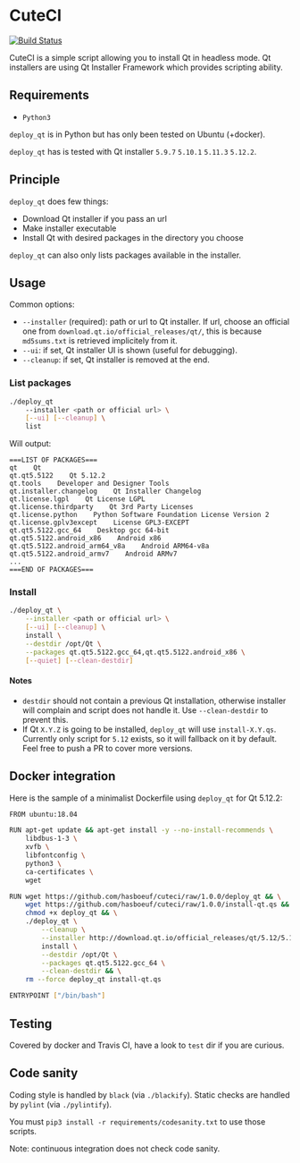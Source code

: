 # CuteCI

[![Build Status](https://travis-ci.org/hasboeuf/cuteci.svg?branch=master)](https://travis-ci.org/hasboeuf/cuteci)

CuteCI is a simple script allowing you to install Qt in headless mode.
Qt installers are using Qt Installer Framework which provides scripting ability.

## Requirements

* `Python3`

`deploy_qt` is in Python but has only been tested on Ubuntu (+docker).

`deploy_qt` has is tested with Qt installer `5.9.7` `5.10.1` `5.11.3` `5.12.2`.

## Principle

`deploy_qt` does few things:

* Download Qt installer if you pass an url
* Make installer executable
* Install Qt with desired packages in the directory you choose

`deploy_qt` can also only lists packages available in the installer.

## Usage

Common options:

* `--installer` (required): path or url to Qt installer. If url, choose an official one from `download.qt.io/official_releases/qt/`, this is because `md5sums.txt` is retrieved implicitely from it.
* `--ui`: if set, Qt installer UI is shown (useful for debugging).
* `--cleanup`: if set, Qt installer is removed at the end.

### List packages

```bash
./deploy_qt
    --installer <path or official url> \
    [--ui] [--cleanup] \
    list
```

Will output:

```
===LIST OF PACKAGES===
qt    Qt
qt.qt5.5122    Qt 5.12.2
qt.tools    Developer and Designer Tools
qt.installer.changelog    Qt Installer Changelog
qt.license.lgpl    Qt License LGPL
qt.license.thirdparty    Qt 3rd Party Licenses
qt.license.python    Python Software Foundation License Version 2
qt.license.gplv3except    License GPL3-EXCEPT
qt.qt5.5122.gcc_64    Desktop gcc 64-bit
qt.qt5.5122.android_x86    Android x86
qt.qt5.5122.android_arm64_v8a    Android ARM64-v8a
qt.qt5.5122.android_armv7    Android ARMv7
...
===END OF PACKAGES===
```

### Install

```bash
./deploy_qt \
    --installer <path or official url> \
    [--ui] [--cleanup] \
    install \
    --destdir /opt/Qt \
    --packages qt.qt5.5122.gcc_64,qt.qt5.5122.android_x86 \
    [--quiet] [--clean-destdir]
```

#### Notes

* `destdir` should not contain a previous Qt installation,
  otherwise installer will complain and script does not handle it. Use `--clean-destdir` to prevent this.
* If Qt `X.Y.Z` is going to be installed, `deploy_qt` will use `install-X.Y.qs`.
  Currently only script for `5.12` exists, so it will fallback on it by default.
  Feel free to push a PR to cover more versions.

## Docker integration

Here is the sample of a minimalist Dockerfile using `deploy_qt` for Qt 5.12.2:

```bash
FROM ubuntu:18.04

RUN apt-get update && apt-get install -y --no-install-recommends \
    libdbus-1-3 \
    xvfb \
    libfontconfig \
    python3 \
    ca-certificates \
    wget

RUN wget https://github.com/hasboeuf/cuteci/raw/1.0.0/deploy_qt && \
    wget https://github.com/hasboeuf/cuteci/raw/1.0.0/install-qt.qs && \
    chmod +x deploy_qt && \
    ./deploy_qt \
        --cleanup \
        --installer http://download.qt.io/official_releases/qt/5.12/5.12.2/qt-opensource-linux-x64-5.12.2.run \
        install \
        --destdir /opt/Qt \
        --packages qt.qt5.5122.gcc_64 \
        --clean-destdir && \
    rm --force deploy_qt install-qt.qs

ENTRYPOINT ["/bin/bash"]
```

## Testing

Covered by docker and Travis CI, have a look to `test` dir if you are curious.

## Code sanity

Coding style is handled by `black` (via `./blackify`).
Static checks are handled by `pylint` (via `./pylintify`).

You must `pip3 install -r requirements/codesanity.txt` to use those scripts.

Note: continuous integration does not check code sanity.
